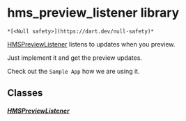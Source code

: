 


# hms_preview_listener library






    *[<Null safety>](https://dart.dev/null-safety)*



<p><a href="../model_hms_preview_listener/HMSPreviewListener-class.md">HMSPreviewListener</a> listens to updates when you preview.</p>
<p>Just implement it and get the preview updates.</p>
<p>Check out the <code>Sample App</code> how we are using it.</p>


## Classes

##### [HMSPreviewListener](../model_hms_preview_listener/HMSPreviewListener-class.md)



 















